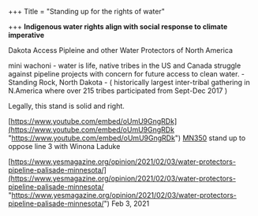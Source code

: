 +++
Title = "Standing up for the rights of water"

+++
**Indigenous water rights align with social response to climate imperative**

Dakota Access Pipleine and other Water Protectors of North America

mini wachoni - water is life, native tribes in the US and Canada struggle against pipeline projects with concern for future access to clean water. - Standing Rock, North Dakota - ( historically largest inter-tribal gathering in N.America where over 215 tribes participated from Sept-Dec 2017 )

Legally, this stand is solid and right.

[https://www.youtube.com/embed/oUmU9GngRDk](https://www.youtube.com/embed/oUmU9GngRDk "https://www.youtube.com/embed/oUmU9GngRDk") [MN350](https://www.youtube.com/channel/UCnxTybS1zkV9kZ3x9OPAr0Q "MN350 Climate Group") stand up to oppose line 3 with Winona Laduke

[https://www.yesmagazine.org/opinion/2021/02/03/water-protectors-pipeline-palisade-minnesota/](https://www.yesmagazine.org/opinion/2021/02/03/water-protectors-pipeline-palisade-minnesota/ "https://www.yesmagazine.org/opinion/2021/02/03/water-protectors-pipeline-palisade-minnesota/") Feb 3, 2021